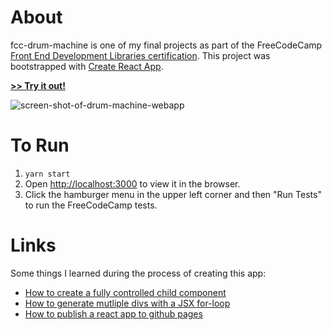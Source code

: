 # About

fcc-drum-machine is one of my final projects as part of the FreeCodeCamp [Front End Development Libraries certification](https://www.freecodecamp.org/learn/front-end-libraries/). This project was bootstrapped with [Create React App](https://github.com/facebook/create-react-app).

**[>> Try it out!](https://marley.github.io/fcc-drum-kit/)**

![screen-shot-of-drum-machine-webapp](https://user-images.githubusercontent.com/29967154/114293833-7d558e00-9a67-11eb-9e26-97d996741853.png)


# To Run

1. `yarn start`
2. Open [http://localhost:3000](http://localhost:3000) to view it in the browser.
3. Click the hamburger menu in the upper left corner and then "Run Tests" to run the FreeCodeCamp tests.

# Links

Some things I learned during the process of creating this app:

- [How to create a fully controlled child component](https://reactjs.org/blog/2018/06/07/you-probably-dont-need-derived-state.html#recommendation-fully-controlled-component)
- [How to generate mutliple divs with a JSX for-loop](https://stackoverflow.com/questions/22876978/loop-inside-react-jsx)
- [How to publish a react app to github pages](https://github.com/gitname/react-gh-pages)
